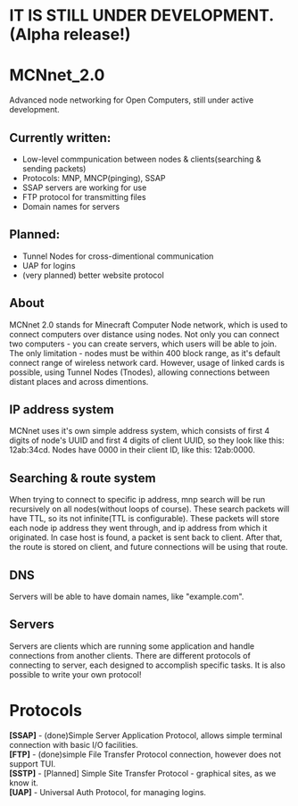 # IT IS STILL UNDER DEVELOPMENT. (Alpha release!)
# MCNnet_2.0
Advanced node networking for Open Computers, still under active development.

## Currently written:
* Low-level commpunication between nodes & clients(searching & sending packets)
* Protocols: MNP, MNCP(pinging), SSAP
* SSAP servers are working for use
* FTP protocol for transmitting files
* Domain names for servers
## Planned:
* Tunnel Nodes for cross-dimentional communication
* UAP for logins
* (very planned) better website protocol

## About
MCNnet 2.0 stands for Minecraft Computer Node network, which is used to connect computers over distance using nodes. Not only you can connect two computers - you can create servers, which users will be able to join. The only limitation - nodes must be within 400 block range, as it's default connect range of wireless network card. However, usage of linked cards is possible, using Tunnel Nodes (Tnodes), allowing connections between distant places and across dimentions.
## IP address system
MCNnet uses it's own simple address system, which consists of first 4 digits of node's UUID and first 4 digits of client UUID, so they look like this: 12ab:34cd. Nodes have 0000 in their client ID, like this: 12ab:0000.
## Searching & route system
When trying to connect to specific ip address, mnp search will be run recursively on all nodes(without loops of course). These search packets will have TTL, so its not infinite(TTL is configurable). These packets will store each node ip address they went through, and ip address from which it originated. In case host is found, a packet is sent back to client. After that, the route is stored on client, and future connections will be using that route. 
## DNS
Servers will be able to have domain names, like "example.com". 
## Servers
Servers are clients which are running some application and handle connections from another clients. There are different protocols of connecting to server, each designed to accomplish specific tasks. It is also possible to write your own protocol!
# Protocols
**[SSAP]** - (done)Simple Server Application Protocol, allows simple terminal connection with basic I/O facilities.  
**[FTP]** - (done)simple File Transfer Protocol connection, however does not support TUI.  
**[SSTP]** - [Planned] Simple Site Transfer Protocol - graphical sites, as we know it.  
**[UAP]** - Universal Auth Protocol, for managing logins.
